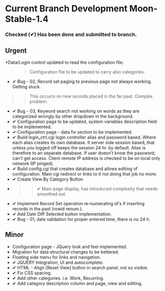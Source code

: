 # Current Branch Development Moon-Stable-1.4
### Checked (&#10004;) Has been done and submitted to branch.
## Urgent
*Data/Login control updated to read the configuration file.
>> Configuration file to be updated to carry also categories.
* &#10004; Bug  - 02, Record set paging to previous page not always working. Getting stuck.
>> This occurrs on new records placed in the far past. Complex problem.
* &#10004; Bug  - 03, Keyword search not working on words as they are categorized wrongly by other dropdown in the background.
* &#10004; Configuration page to be updated, system variables description field to be implemented.
* &#10004; Configuration page - data fix section to be implemented.
* &#10004; Build login_ctrl.cgi login controller alias and password based. Where each alias creates its own database. It server side session based, that unless you logged off keeps the session 24 hr. by default. Alias is therefore to an separate database. If user doesn't know the password, can't get access. Client remote IP address is checked to be on local only network (IP pinged).
* &#10004; Build config.cgi that creates database and allows editing of configuration. Main cgi redirect or links to it not doing that job no more.
* &#10004; Create View By Category Button
* >> &#10004; Main page display, has introduced complexity that needs smoothed out.
* &#10004; Implement Record Set operation re-numerating id's if inserting records in the past (rowid renum.).
* &#10004; Add Date Diff Selected button implementation.
* &#10004; Bug - 01, date validation for proper entered time, there is no 24 h.

## Minor
* Configuration page - JQuery look and feel implemented.
* Migration for data structural changes to be bettered.
* Floating side menu for links and navigation.
* &#10004; JQUERY Integration, UI and autocomplete.
* &#10004; HTML - Align [Reset View] button in search panel, not so visible.
* &#10004; Fix CSS spacing.
* &#10004; Add other categories. i.e. Work, Recurring.
* &#10004; Add category description column and page, view and editing.

